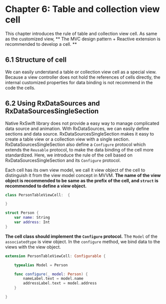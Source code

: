 # Chapter 6: Table and collection view cell

This chapter introduces the rule of table and collection view cell.
As same as the customized view, ** The MVC design pattern + Reactive extension is recommended to develop a cell. **

## 6.1 Structure of cell

We can easily understand a table or collection view cell as a special view.
Because a view controller does not hold the references of cells directly, the internal customized properties for data binding is not recommend in the code the cells.

## 6.2 Using RxDataSources and RxDataSourcesSingleSection

Native RxSwift library does not provide a easy way to manage complicated data source and animation.
With RxDataSources, we can easily define sections and data source.
RxDataSourcesSingleSection makes it easy to create a table view or a collection view with a single section.
RxDataSourcesSingleSection also define a `Configure` protocol which extends the `Reusable` protocol, to make the data binding of the cell more standardized.
Here, we introduce the rule of the cell based on RxDataSourcesSingleSection and its `Configure` protocol.

Each cell has its own view model, we call it view object of the cell to distinguish it from the view model concept in MVVM.
**The name of the view object is recommended to be same as the prefix of the cell, and `struct` is recommended to define a view object.**

```swift
class PersonTableViewCell:  {

}

struct Person {
    var name: String
    var address: Int
}
```

**The cell class should implement the `Configure` protocol.**
The `Model` of the `associatedtype` is view object.
In the `configure` method, we bind data to the views with the view object.

```swift
extension PersonTableViewCell: Configurable {

    typealias Model = Person

    func configure(_ model: Person) {
        nameLabel.text = model.name
        addressLabel.text = model.address
    }

}
```
